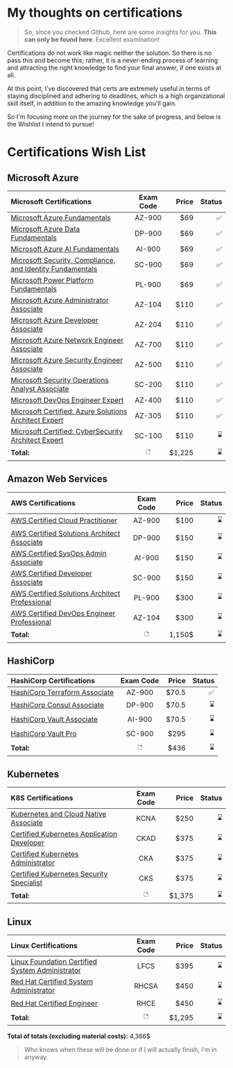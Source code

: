 
# My thoughts on certifications
> So, since you checked Github, here are some insights for you. **This can only be found here**. Excellent examination!

Certifications do not work like magic neither the solution. So there is no pass this and become this; rather, it is a never-ending process of learning and attracting the right knowledge to find your final answer, if one exists at all.

At this point, I've discovered that certs are extremely useful in terms of staying disciplined and adhering to deadlines, which is a high organizational skill itself, in addition to the amazing knowledge you'll gain.

So I'm focusing more on the journey for the sake of progress, and below is the Wishlist I intend to pursue!

# Certifications Wish List
## Microsoft Azure
| **Microsoft Certifications**                                    | **Exam Code** | **Price** | **Status**|
|:--------                                                        | :--------:    | --------: | --------: |
| [Microsoft Azure Fundamentals](https://docs.microsoft.com/en-us/certifications/exams/az-900)                                    |  AZ-900       |   $69     |   ✅   |
| [Microsoft Azure Data Fundamentals](https://docs.microsoft.com/en-us/certifications/exams/dp-900)                                |   DP-900      |   $69     |   ✅   |
| [Microsoft Azure AI Fundamentals](https://docs.microsoft.com/en-us/certifications/exams/ai-900)                                  |  AI-900       |   $69     |   ✅   |
| [Microsoft Security, Compliance, and Identity Fundamentals](https://docs.microsoft.com/en-us/certifications/exams/sc-900)        |   SC-900      |   $69     |   ✅   |
| [Microsoft Power Platform Fundamentals](https://docs.microsoft.com/en-us/certifications/exams/pl-900)                            |   PL-900      |   $69     |   ✅   |
| [Microsoft Azure Administrator Associate](https://docs.microsoft.com/en-us/certifications/exams/az-104)                          |   AZ-104      |   $110    |   ✅   |
| [Microsoft Azure Developer Associate](https://docs.microsoft.com/en-us/certifications/exams/az-204)                             |   AZ-204      |   $110    |   ✅   |
| [Microsoft Azure Network Engineer Associate](https://docs.microsoft.com/en-us/certifications/exams/az-700)                       |   AZ-700      |   $110    |   ✅   |
| [Microsoft Azure Security Engineer Associate](https://docs.microsoft.com/en-us/certifications/exams/az-500)                      |   AZ-500      |   $110    |   ✅   |
| [Microsoft Security Operations Analyst Associate](https://docs.microsoft.com/en-us/certifications/exams/sc-200)                 |   SC-200      |   $110    |   ✅   |
| [Microsoft DevOps Engineer Expert](https://docs.microsoft.com/en-us/certifications/exams/az-400)                                |   AZ-400      |   $110    |   ✅   |
| [Microsoft Certified: Azure Solutions Architect Expert](https://docs.microsoft.com/en-us/certifications/exams/az-305)            |   AZ-305      |   $110    |   ✅   |
| [Microsoft Certified: CyberSecurity Architect Expert](https://docs.microsoft.com/en-us/certifications/exams/sc-100)              |   SC-100      |   $110    |   ⌛️   |
| **Total:**                                                      |   🗅           |   $1,225   |   ⌛️   |


## Amazon Web Services
| **AWS Certifications**                                          | **Exam Code** | **Price** | **Status**|
|:--------                                                        | :--------:    | --------: | --------: |
| [AWS Certified Cloud Practitioner](https://aws.amazon.com/fr/certification/certified-cloud-practitioner/)                                 |  AZ-900       |   $100     |   ⌛️   |
| [AWS Certified Solutions Architect Associate](https://aws.amazon.com/fr/certification/certified-solutions-architect-associate/)                      |   DP-900      |   $150     |   ⌛️   |
| [AWS Certified SysOps Admin Associate](https://aws.amazon.com/fr/certification/certified-sysops-admin-associate/)                             |  AI-900       |   $150     |   ⌛️   |
| [AWS Certified Developer Associate](https://aws.amazon.com/fr/certification/certified-developer-associate/)                                |   SC-900      |   $150     |   ⌛️   |
| [AWS Certified Solutions Architect Professional](https://aws.amazon.com/fr/certification/certified-solutions-architect-professional/)                   |   PL-900      |   $300     |   ⌛️   |
| [AWS Certified DevOps Engineer Professional](https://aws.amazon.com/fr/certification/certified-devops-engineer-professional/)                      |   AZ-104      |   $300     |   ⌛️   |
| **Total:**                                                      |     🗅         |   1,150$   |   ⌛️   |

## HashiCorp
| **HashiCorp Certifications**                                 | **Exam Code** | **Price**   | **Status**|
|:--------                                                     | :--------:    | --------:   | --------: |
| [HashiCorp Terraform Associate]()                                |  AZ-900       |   $70.5     |   ✅   |
| [HashiCorp Consul Associate](https://www.hashicorp.com/certification/consul-associate)                                   |   DP-900      |   $70.5     |   ⌛️   |
| [HashiCorp Vault Associate](https://www.hashicorp.com/certification/vault-associate)                                    |  AI-900       |   $70.5     |   ⌛️   |
| [HashiCorp Vault Pro](https://www.hashicorp.com/certification/vault-operations-professional)                                          |   SC-900      |   $295      |   ⌛️   |
| **Total:**                                                   |    🗅          |   $436     |   ⌛️   |

## Kubernetes
| **K8S Certifications**                                       | **Exam Code** | **Price**   | **Status**|
|:--------                                                     | :--------:    | --------:   | --------: |
| [Kubernetes and Cloud Native Associate](https://training.linuxfoundation.org/certification/kubernetes-cloud-native-associate/)                                                          |  KCNA        |   $250      |   ⌛️   |
| [Certified Kubernetes Application Developer](https://www.cncf.io/certification/ckad/)                                                          |   CKAD       |   $375     |   ⌛️   |
| [Certified Kubernetes Administrator](https://www.cncf.io/certification/cka/)                                                           | CKA        |   $375     |   ⌛️   |
| [Certified Kubernetes Security Specialist](https://www.cncf.io/certification/cks/)                                                           |   CKS       |   $375      |   ⌛️   |
| **Total:**                                                   |    🗅          |   $1,375    |   ⌛️   |

## Linux
| **Linux Certifications**                                       | **Exam Code** | **Price**   | **Status**|
|:--------                                                     | :--------:    | --------:   | --------: |
| [Linux Foundation Certified System Administrator](https://training.linuxfoundation.org/certification/linux-foundation-certified-sysadmin-lfcs/)                                                          |  LFCS       |   $395     |   ⌛️   |
| [Red Hat Certified System Administrator](https://www.redhat.com/en/services/training/ex200-red-hat-certified-system-administrator-rhcsa-exam)                                                          |   RHCSA      |   $450     |   ⌛️   |
| [Red Hat Certified Engineer](https://www.redhat.com/en/services/training/ex294-red-hat-certified-engineer-rhce-exam-red-hat-enterprise-linux-8)                                                          | RHCE         |   $450      |   ⌛️   |
| **Total:**                                                   |    🗅          |   $1,295    |   ⌛️   |




**Total of totals (excluding material costs):** 4,366$
> Who knows when these will be done or if I will actually finish, i'm in anyway.
